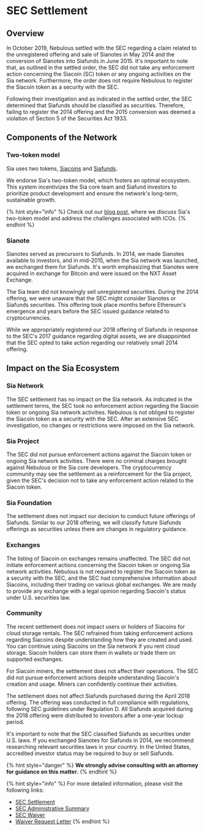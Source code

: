 # SEC Settlement

## **Overview**

In October 2019, Nebulous settled with the SEC regarding a claim related to the unregistered offering and sale of Sianotes in May 2014 and the conversion of Sianotes into Siafunds in June 2015. It's important to note that, as outlined in the settled order, the SEC did not take any enforcement action concerning the Siacoin (SC) token or any ongoing activities on the Sia network. Furthermore, the order does not require Nebulous to register the Siacoin token as a security with the SEC.

Following their investigation and as indicated in the settled order, the SEC determined that Siafunds should be classified as securities. Therefore, failing to register the 2014 offering and the 2015 conversion was deemed a violation of Section 5 of the Securities Act 1933.

## Components of the Network

### Two-token model

Sia uses two tokens, [Siacoins](../get-started-with-sia/learn-about-siacoins.md) and [Siafunds](learn-about-siafunds.md)**.**

We endorse Sia's two-token model, which fosters an optimal ecosystem. This system incentivizes the Sia core team and Siafund investors to prioritize product development and ensure the network's long-term, sustainable growth.

{% hint style="info" %}
Check out our [blog post](https://blog.sia.tech/the-ico-paradox-and-how-to-fix-it-3bfc61bc6eb8), where we discuss Sia's two-token model and address the challenges associated with ICOs.
{% endhint %}

### Sianote

Sianotes served as precursors to Siafunds. In 2014, we made Sianotes available to investors, and in mid-2015, when the Sia network was launched, we exchanged them for Siafunds. It's worth emphasizing that Sianotes were acquired in exchange for Bitcoin and were issued on the NXT Asset Exchange.

The Sia team did not knowingly sell unregistered securities. During the 2014 offering, we were unaware that the SEC might consider Sianotes or Siafunds securities. This offering took place months before Ethereum's emergence and years before the SEC issued guidance related to cryptocurrencies.

While we appropriately registered our 2018 offering of Siafunds in response to the SEC's 2017 guidance regarding digital assets, we are disappointed that the SEC opted to take action regarding our relatively small 2014 offering.

## **Impact on the Sia Ecosystem**

### **Sia Network**

The SEC settlement has no impact on the Sia network. As indicated in the settlement terms, the SEC took no enforcement action regarding the Siacoin token or ongoing Sia network activities. Nebulous is not obliged to register the Siacoin token as a security with the SEC. After an extensive SEC investigation, no changes or restrictions were imposed on the Sia network.

### **Sia Project**

The SEC did not pursue enforcement actions against the Siacoin token or ongoing Sia network activities. There were no criminal charges brought against Nebulous or the Sia core developers. The cryptocurrency community may see the settlement as a reinforcement for the Sia project, given the SEC's decision not to take any enforcement action related to the Siacoin token.

### Sia Foundation

The settlement does not impact our decision to conduct future offerings of Siafunds. Similar to our 2018 offering, we will classify future Siafunds offerings as securities unless there are changes in regulatory guidance.

### **Exchanges**

The listing of Siacoin on exchanges remains unaffected. The SEC did not initiate enforcement actions concerning the Siacoin token or ongoing Sia network activities. Nebulous is not required to register the Siacoin token as a security with the SEC, and the SEC had comprehensive information about Siacoins, including their trading on various global exchanges. We are ready to provide any exchange with a legal opinion regarding Siacoin's status under U.S. securities law.

### **Community**

The recent settlement does not impact users or holders of Siacoins for cloud storage rentals. The SEC refrained from taking enforcement actions regarding Siacoins despite understanding how they are created and used. You can continue using Siacoins on the Sia network if you rent cloud storage. Siacoin holders can store them in wallets or trade them on supported exchanges.

For Siacoin miners, the settlement does not affect their operations. The SEC did not pursue enforcement actions despite understanding Siacoin's creation and usage. Miners can confidently continue their activities.

The settlement does not affect Siafunds purchased during the April 2018 offering. The offering was conducted in full compliance with regulations, following SEC guidelines under Regulation D. All Siafunds acquired during the 2018 offering were distributed to investors after a one-year lockup period.

It's important to note that the SEC classified Siafunds as securities under U.S. laws. If you exchanged Sianotes for Siafunds in 2014, we recommend researching relevant securities laws in your country. In the United States, accredited investor status may be required to buy or sell Siafunds.

{% hint style="danger" %}
**We strongly advise consulting with an attorney for guidance on this matter.**
{% endhint %}

{% hint style="info" %}
For more detailed information, please visit the following links:

* [SEC Settlement](https://www.sec.gov/litigation/admin/2019/33-10715.pdf)
* [SEC Administrative Summary](https://www.sec.gov/enforce/33-10715-s)
* [SEC Waiver](https://www.sec.gov/rules/other/2019/33-10716.pdf)
* [Waiver Request Letter](https://www.sec.gov/divisions/corpfin/cf-noaction/2019/nebulous-093019-506.pdf)
{% endhint %}
